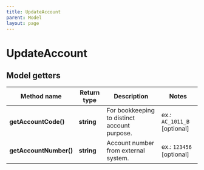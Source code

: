 ```yaml
---
title: UpdateAccount
parent: Model
layout: page
---
```


# UpdateAccount

## Model getters

Method name | Return type | Description | Notes
------------ | ------------- | ------------- | -------------
**getAccountCode()** | **string** | For bookkeeping to distinct account purpose. | ex.: `AC_1011_B` [optional]
**getAccountNumber()** | **string** | Account number from external system. | ex.: `123456` [optional]

